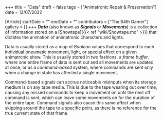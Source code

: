 +++
title = "Data"
draft = false
tags = ["Animatronic Repair & Preservation"]
date = 12/07/2022

[Article]
startDate = ""
endDate = ""
contributors = ["The 64th Gamer"]
gallery = []
+++
<b><i>Data</b></i> (also known as <b><i>Signals</b></i> or <b><i>Movements</b></i>) is a collection of information stored on a [Showtape]({{< ref "wiki/Showtape.md" >}}) that dictates the animation of animatronic characters and lights.

Data is usually stored as a map of <i>Boolean</i> values that correspond to each individual pneumatic movement, light, or special effect on a given animatronic show.  This is usually stored in two fashions, a <i>frame buffer</i>, where one entire frame of data is sent out and all movements are updated at once, or as a <i>command-based</i> system, where commands are sent only when a change in state has affected a single movement. 

Command-based signals can accrue noticeable misinputs when its storage medium is on any tape media. This is due to the tape wearing out over time, causing any missed commands to keep a movement on until the next off command is sent, which can leave some movements on for the duration of the entire tape. Command signals also cause this same affect when skipping around the tape to a specific point, as there is no reference for the true current state of that frame.